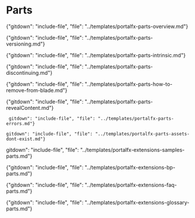 
# Parts
   
 {"gitdown": "include-file", "file": "../templates/portalfx-parts-overview.md"}
   
 {"gitdown": "include-file", "file": "../templates/portalfx-parts-versioning.md"}
 
 {"gitdown": "include-file", "file": "../templates/portalfx-parts-intrinsic.md"}
 
 {"gitdown": "include-file", "file": "../templates/portalfx-parts-discontinuing.md"}
  
   {"gitdown": "include-file", "file":   "../templates/portalfx-parts-how-to-remove-from-blade.md"}

   {"gitdown": "include-file", "file": "../templates/portalfx-parts-revealContent.md"}

     gitdown": "include-file", "file": "../templates/portalfx-parts-errors.md"}

    gitdown": "include-file", "file": "../templates/portalfx-parts-assets-dont-exist.md"}

   gitdown": "include-file", "file": "../templates/portalfx-extensions-samples-parts.md"}

 {"gitdown": "include-file", "file": "../templates/portalfx-extensions-bp-parts.md"}

 {"gitdown": "include-file", "file": "../templates/portalfx-extensions-faq-parts.md"}

 {"gitdown": "include-file", "file": "../templates/portalfx-extensions-glossary-parts.md"}
